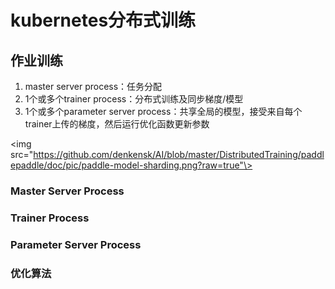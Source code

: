 # kubernetes分布式训练
## 作业训练
1. master server process：任务分配
2. 1个或多个trainer process：分布式训练及同步梯度/模型
3. 1个或多个parameter server process：共享全局的模型，接受来自每个trainer上传的梯度，然后运行优化函数更新参数

<img src="https://github.com/denkensk/AI/blob/master/DistributedTraining/paddlepaddle/doc/pic/paddle-model-sharding.png?raw=true"\>



### Master Server Process

### Trainer Process

### Parameter Server Process

### 优化算法

